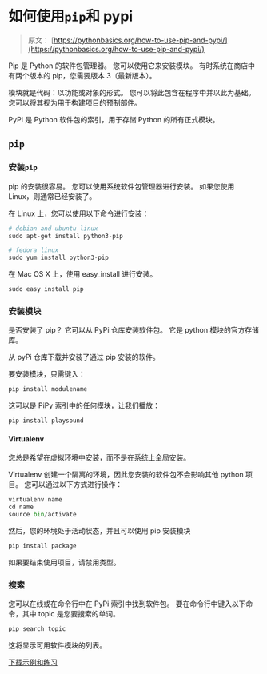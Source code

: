 # 如何使用`pip`和 pypi

> 原文： [https://pythonbasics.org/how-to-use-pip-and-pypi/](https://pythonbasics.org/how-to-use-pip-and-pypi/)

Pip 是 Python 的软件包管理器。 您可以使用它来安装模块。 有时系统在商店中有两个版本的 pip，您需要版本 3（最新版本）。

模块就是代码：以功能或对象的形式。 您可以将此包含在程序中并以此为基础。 您可以将其视为用于构建项目的预制部件。

PyPI 是 Python 软件包的索引，用于存储 Python 的所有正式模块。



## `pip`

### 安装`pip`

pip 的安装很容易。 您可以使用系统软件包管理器进行安装。 如果您使用 Linux，则通常已经安装了。

在 Linux 上，您可以使用以下命令进行安装：

```py
# debian and ubuntu linux
sudo apt-get install python3-pip

# fedora linux
sudo yum install python3-pip

```

在 Mac OS X 上，使用 easy_install 进行安装。

```py
sudo easy install pip

```

### 安装模块

是否安装了 pip？ 它可以从 PyPi 仓库安装软件包。 它是 python 模块的官方存储库。

从 pyPi 仓库下载并安装了通过 pip 安装的软件。

要安装模块，只需键入：

```py
pip install modulename

```

这可以是 PiPy 索引中的任何模块，让我们播放：

```py
pip install playsound

```

#### Virtualenv

您总是希望在虚拟环境中安装，而不是在系统上全局安装。

Virtualenv 创建一个隔离的环境，因此您安装的软件包不会影响其他 python 项目。 您可以通过以下方式进行操作：

```py
virtualenv name
cd name
source bin/activate

```

然后，您的环境处于活动状态，并且可以使用 pip
安装模块

```py
pip install package

```

如果要结束使用项目，请禁用类型。

### 搜索

您可以在线或在命令行中在 PyPi 索引中找到软件包。
要在命令行中键入以下命令，其中 topic 是您要搜索的单词。

```py
pip search topic

```

这将显示可用软件模块的列表。

[下载示例和练习](https://gum.co/dcsp)